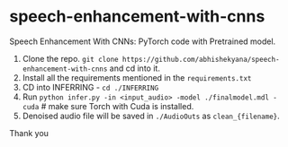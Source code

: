 # speech-enhancement-with-cnns
Speech Enhancement With CNNs: PyTorch code with Pretrained model. 

1. Clone the repo. `git clone https://github.com/abhishekyana/speech-enhancement-with-cnns` and cd into it. 
1. Install all the requirements mentioned in the `requirements.txt`
1. CD into INFERRING - `cd ./INFERRING`
1. Run `python infer.py -in <input_audio> -model ./finalmodel.mdl -cuda` # make sure Torch with Cuda is installed. 
1. Denoised audio file will be saved in `./AudioOuts` as `clean_{filename}`.


Thank you
